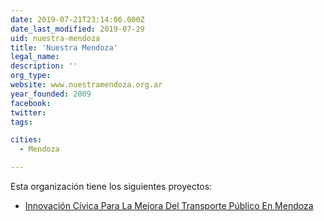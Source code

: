 ```yaml
---
date: 2019-07-21T23:14:06.000Z
date_last_modified: 2019-07-29
uid: nuestra-mendoza
title: 'Nuestra Mendoza'
legal_name: 
description: ''
org_type: 
website: www.nuestramendoza.org.ar
year_founded: 2009
facebook: 
twitter: 
tags:

cities: 
  - Mendoza

---
```


Esta organización tiene los siguientes proyectos:

- [Innovación Cívica Para La Mejora Del Transporte Público En Mendoza](/proyectos/innovacion-civica-para-la-mejora-del-transporte-publico-en-mendoza)
